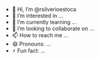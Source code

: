 - 👋 Hi, I’m @rsilverioestoca
- 👀 I’m interested in ...
- 🌱 I’m currently learning ...
- 💞️ I’m looking to collaborate on ...
- 📫 How to reach me ...
- 😄 Pronouns: ...
- ⚡ Fun fact: ...

<!---
rsilverioestoca/rsilverioestoca is a ✨ special ✨ repository because its `README.md` (this file) appears on your GitHub profile.
You can click the Preview link to take a look at your changes.
--->
